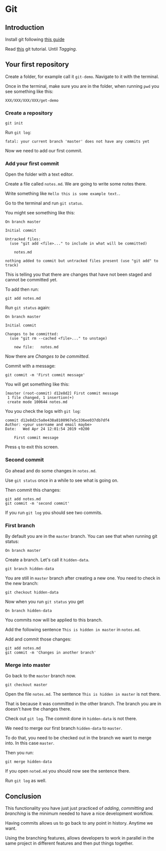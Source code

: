 # Git

## Introduction

Install git following [this guide](https://www.atlassian.com/git/tutorials/install-git)

Read [this](http://rogerdudler.github.io/git-guide/) git tutorial. Until *Tagging*.

## Your first repository

Create a folder, for example call it `git-demo`. Navigate to it with the terminal.

Once in the terminal, make sure you are in the folder, when running `pwd` you see something like this:

```shell
XXX/XXX/XXX/XXX/get-demo
```

### Create a repository

```git
git init
```

Run `git log`:

```shell
fatal: your current branch 'master' does not have any commits yet
```

Now we need to add our first commit.

### Add your first commit

Open the folder with a text editor.

Create a file called `notes.md`. We are going to write some notes there.

Write something like `Hello this is some example text.`.

Go to the terminal and run `git status`.

You might see something like this:

```shell
On branch master

Initial commit

Untracked files:
  (use "git add <file>..." to include in what will be committed)

	notes.md

nothing added to commit but untracked files present (use "git add" to track)
```

This is telling you that there are changes that have not been staged and cannot be committed yet.

To add then run:

```git
git add notes.md
```

Run `git status` again:

```shell
On branch master

Initial commit

Changes to be committed:
  (use "git rm --cached <file>..." to unstage)

	new file:   notes.md

```

Now there are *Changes to be committed*.

Commit with a message:

```git
git commit -m 'First commit message'
```

You will get something like this:

```shell
[master (root-commit) d12e8d2] First commit message
 1 file changed, 1 insertion(+)
 create mode 100644 notes.md
```

You you check the logs with `git log`:

```shell
commit d12e8d2c5a8e438a8108967e5c336ee037db7df4
Author: <your username and email maybe>
Date:   Wed Apr 24 12:01:54 2019 +0200

    First commit message
```

Press `q` to exit this screen.

### Second commit

Go ahead and do some changes in `notes.md`.

Use `git status` once in a while to see what is going on.

Then commit this changes:

```git
git add notes.md
git commit -m 'second commit'
```

If you run `git log` you should see two commits.

### First branch

By default you are in the `master` branch. You can see that when running git status:

```shell
On branch master
```

Create a branch. Let's call it `hidden-data`.

```git
git branch hidden-data
```

You are still in `master` branch after creating a new one. You need to check in the new branch:

```git
git checkout hidden-data
```

Now when you run `git status` you get

```shell
On branch hidden-data
```

You commits now will be applied to this branch.

Add the following sentence `This is hidden in master` in `notes.md`.

Add and commit those changes:

```shell
git add notes.md
git commit -m 'Changes in another branch'
```

### Merge into master

Go back to the `master` branch now.

```git
git checkout master
```

Open the file `notes.md`. The sentence `This is hidden in master` is not there.

That is because it was committed in the other branch. The branch you are in doesn't have the changes there.

Check out `git log`. The commit done in `hidden-data` is not there.

We need to merge our first branch `hidden-data` to `master`.

To do that, you need to be checked out in the branch we want to merge into. In this case `master`.

Then you run:

```git
git merge hidden-data
```

If you open `noted.md` you should now see the sentence there.

Run `git log` as well.

## Conclusion

This functionality you have just just practiced of *adding*, *committing* and *branching* is the minimum needed to have a nice development workflow.

Having commits allows us to go back to any point in history. Anytime we want.

Using the branching features, allows developers to work in parallel in the same project in different features and then put things together.
